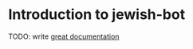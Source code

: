 # Introduction to jewish-bot

TODO: write [great documentation](http://jacobian.org/writing/what-to-write/)
